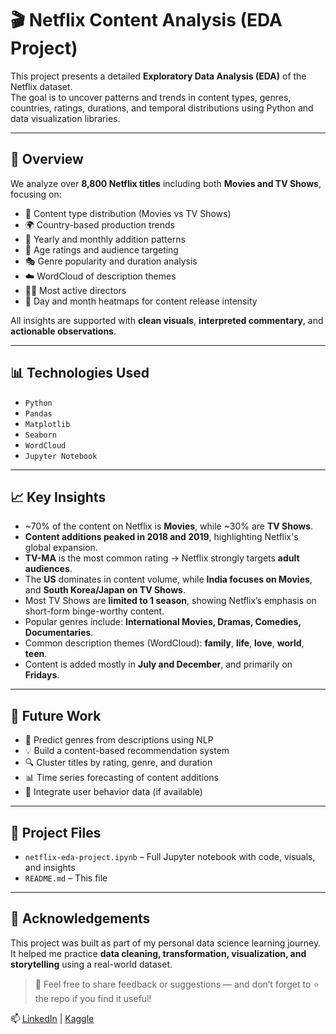 # 🎬 Netflix Content Analysis (EDA Project)

This project presents a detailed **Exploratory Data Analysis (EDA)** of the Netflix dataset.  
The goal is to uncover patterns and trends in content types, genres, countries, ratings, durations, and temporal distributions using Python and data visualization libraries.

---

## 📌 Overview

We analyze over **8,800 Netflix titles** including both **Movies and TV Shows**, focusing on:

- 🧾 Content type distribution (Movies vs TV Shows)
- 🌍 Country-based production trends
- 📆 Yearly and monthly addition patterns
- 🎯 Age ratings and audience targeting
- 🎭 Genre popularity and duration analysis
- ☁️ WordCloud of description themes
- 👨‍💼 Most active directors
- 📅 Day and month heatmaps for content release intensity

All insights are supported with **clean visuals**, **interpreted commentary**, and **actionable observations**.

---

## 📊 Technologies Used

- `Python`  
- `Pandas`  
- `Matplotlib`  
- `Seaborn`  
- `WordCloud`  
- `Jupyter Notebook`

---

## 📈 Key Insights

- ~70% of the content on Netflix is **Movies**, while ~30% are **TV Shows**.
- **Content additions peaked in 2018 and 2019**, highlighting Netflix's global expansion.
- **TV-MA** is the most common rating → Netflix strongly targets **adult audiences**.
- The **US** dominates in content volume, while **India focuses on Movies**, and **South Korea/Japan on TV Shows**.
- Most TV Shows are **limited to 1 season**, showing Netflix’s emphasis on short-form binge-worthy content.
- Popular genres include: **International Movies, Dramas, Comedies, Documentaries**.
- Common description themes (WordCloud): **family**, **life**, **love**, **world**, **teen**.
- Content is added mostly in **July and December**, and primarily on **Fridays**.

---

## 🔮 Future Work

- 🧠 Predict genres from descriptions using NLP  
- 💡 Build a content-based recommendation system  
- 🔍 Cluster titles by rating, genre, and duration  
- 📊 Time series forecasting of content additions  
- 👥 Integrate user behavior data (if available)

---

## 📁 Project Files

- `netflix-eda-project.ipynb` – Full Jupyter notebook with code, visuals, and insights
- `README.md` – This file

---

## 🙌 Acknowledgements

This project was built as part of my personal data science learning journey.  
It helped me practice **data cleaning, transformation, visualization, and storytelling** using a real-world dataset.

> 💬 Feel free to share feedback or suggestions — and don’t forget to ⭐ the repo if you find it useful!

📫 [LinkedIn](https://www.linkedin.com/in/sueda-kazan/) | [Kaggle](https://www.kaggle.com/suedakazan)

